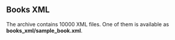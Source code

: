 ## Books XML

The archive contains 10000 XML files. One of them is available as **books_xml/sample_book.xml**.
